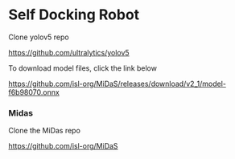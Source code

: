 # Self Docking Robot

Clone yolov5 repo

https://github.com/ultralytics/yolov5

To download model files, click the link below

https://github.com/isl-org/MiDaS/releases/download/v2_1/model-f6b98070.onnx


### Midas

Clone the MiDas repo

https://github.com/isl-org/MiDaS

